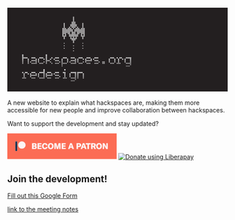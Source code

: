 ![Hackspaces.org-Redesign](images/headerimage.jpg "Hackspaces.org-Redesign")

A new website to explain what hackspaces are, making them more accessible for new people and improve collaboration between hackspaces.

Want to support the development and stay updated?

<a href="https://www.patreon.com/bePatron?u=24983231"><img alt="Become a Patreon" src="images/patreon_button.svg"></a> <a href="https://liberapay.com/glowingkitty/donate"><img alt="Donate using Liberapay" src="https://liberapay.com/assets/widgets/donate.svg"></a>

## Join the development!

[Fill out this Google Form](https://docs.google.com/forms/d/e/1FAIpQLSf0ml9ZxM_0V_2RFZLQY4frIRDCr9CJ3rsasVyM5OuXjZbeOQ/viewform?usp=sf_link)

[link to the meeting notes](https://github.com/glowingkitty/Hackspaces.org-Redesign/wiki/Meeting-Notes---2020-July-28)
